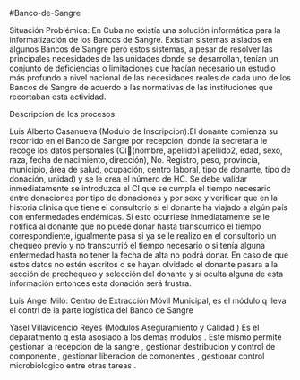 #Banco-de-Sangre

Situación Problémica:
En Cuba no existía una solución informática para la informatización de los Bancos de Sangre. Existían sistemas aislados en algunos Bancos de Sangre pero estos sistemas, a pesar de resolver las principales necesidades de las unidades donde se desarrollan, tenían un conjunto de deficiencias o limitaciones que hacían necesario un estudio más profundo a nivel nacional de las necesidades reales de cada uno de los Bancos de Sangre de acuerdo a las normativas de las instituciones que recortaban esta actividad.

Descripción de los procesos:

Luis Alberto Casanueva (Modulo de Inscripcion):El donante comienza su recorrido en el Banco de Sangre por recepción, donde la secretaria le recoge los datos personales (CI(nombre, apellido1 apellido2, edad, sexo, raza, fecha de nacimiento, dirección), No. Registro, peso, provincia, municipio, área de salud, ocupación, centro laboral, tipo de donante, tipo de donación, unidad) y se le crea el número de HC. Se debe validar inmediatamente se introduzca el CI que se cumpla el tiempo necesario entre donaciones por tipo de donaciones y por sexo y verificar que en la historia clínica que tiene el consultorio si el donante ha viajado a algún país con enfermedades endémicas. Si esto ocurriese inmediatamente se le notifica al donante que no puede donar hasta transcurrido el tiempo correspondiente, igualmente pasa si ya se le realizo en el consultorio un chequeo previo y no transcurrió el tiempo necesario o si tenía alguna enfermedad hasta no tener la fecha de alta no podrá donar. En caso de que estos datos no estén escritos o se hayan olvidado el donante pasara a la sección de prechequeo y selección del donante y si oculta alguna de esta información entonces esta donación será frustra.

Luis Angel Miló: Centro de Extracción Móvil Municipal, es el módulo q lleva el contrl de la parte logística del Banco de Sangre

Yasel Villavicencio Reyes (Modulos Aseguramiento y Calidad ) Es el deparatmento q esta asosiado a los demas modulos . Este mismo permite gestionar la recepcion de la sangre , gestionar destribucion y control de componente , gestionar liberacion de comonentes , gestionar control microbiologico entre otras tareas . 
